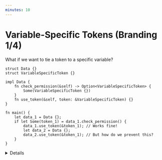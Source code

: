 ```yaml
---
minutes: 10
---
```


# Variable-Specific Tokens (Branding 1/4)

What if we want to tie a token to a specific variable?

```rust,editable
struct Data {}
struct VariableSpecificToken {}

impl Data {
    fn check_permission(&self) -> Option<VariableSpecificToken> {
        Some(VariableSpecificToken {})
    }
    fn use_token(&self, token: &VariableSpecificToken) {}
}

fn main() {
    let data_1 = Data {};
    if let Some(token_1) = data_1.check_permission() {
        data_1.use_token(&token_1); // Works fine!
        let data_2 = Data {};
        data_2.use_token(&token_1); // But how do we prevent this?
    }
}
```

<details>

- What if we want to tie a token to a _specific variable_ in our code? Can we do
  this in Rust's type system?

- Motivation: Say we want a "proof of index" for a variable of some type, but we
  don't want that index to "cross over" to variables of the same or different
  types.

  Or what if we want to model "arena allocation" somehow?

- Ask: How might we try to do this?

  Expect students to not reach a good implementation from this, but be willing
  to experiment and follow through on suggestions.

- This kind of token-association is called Branding. Doing this lets us expand
  the "proof of work from elsewhere" to more general aspects of rust.

- [`GhostCell`](https://plv.mpi-sws.org/rustbelt/ghostcell/paper.pdf) is a
  prominent user of this, later slides will touch on it.

</details>

